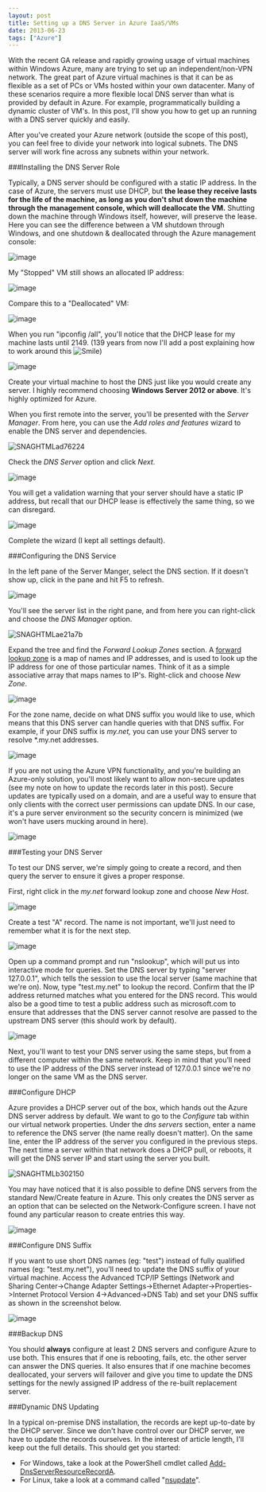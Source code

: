 ```yaml
---
layout: post
title: Setting up a DNS Server in Azure IaaS/VMs
date: 2013-06-23
tags: ["Azure"]
---
```


With the recent GA release and rapidly growing usage of virtual machines within Windows Azure, many are trying to set up an independent/non-VPN network. The great part of Azure virtual machines is that it can be as flexible as a set of PCs or VMs hosted within your own datacenter. Many of these scenarios require a more flexible local DNS server than what is provided by default in Azure. For example, programmatically building a dynamic cluster of VM's. In this post, I'll show you how to get up an running with a DNS server quickly and easily.

After you've created your Azure network (outside the scope of this post), you can feel free to divide your network into logical subnets. The DNS server will work fine across any subnets within your network.

###Installing the DNS Server Role

Typically, a DNS server should be configured with a static IP address. In the case of Azure, the servers must use DHCP, but **the lease they receive lasts for the life of the machine, as long as you don't shut down the machine through the management console, which will deallocate the VM.** Shutting down the machine through Windows itself, however, will preserve the lease. Here you can see the difference between a VM shutdown through Windows, and one shutdown & deallocated through the Azure management console:

![image](image.png)

My "Stopped" VM still shows an allocated IP address:

![image](image1.png)

Compare this to a "Deallocated" VM:

![image](image2.png)

When you run "ipconfig /all", you'll notice that the DHCP lease for my machine lasts until 2149\. (139 years from now I'll add a post explaining how to work around this ![Smile](wlEmoticon-smile.png))

![image](image_thumb.png)

Create your virtual machine to host the DNS just like you would create any server. I highly recommend choosing **Windows Server 2012 or above**. It's highly optimized for Azure.

When you first remote into the server, you'll be presented with the _Server Manager_. From here, you can use the _Add roles and features_ wizard to enable the DNS server and dependencies.

![SNAGHTMLad76224](SNAGHTMLad76224.png)

Check the _DNS Server_ option and click _Next_.

![image](image4.png)

You will get a validation warning that your server should have a static IP address, but recall that our DHCP lease is effectively the same thing, so we can disregard.

![image](image5.png)

Complete the wizard (I kept all settings default).

###Configuring the DNS Service

In the left pane of the Server Manger, select the DNS section. If it doesn't show up, click in the pane and hit F5 to refresh.

![image](image6.png)

You'll see the server list in the right pane, and from here you can right-click and choose the _DNS Manager_ option.

![SNAGHTMLae21a7b](SNAGHTMLae21a7b.png)

Expand the tree and find the _Forward Lookup Zones_ section. A [forward lookup zone](http://technet.microsoft.com/en-us/library/cc816891(v=ws.10).aspx) is a map of names and IP addresses, and is used to look up the IP address for one of those particular names. Think of it as a simple associative array that maps names to IP's. Right-click and choose _New Zone_.

![image](image7.png)

For the zone name, decide on what DNS suffix you would like to use, which means that this DNS server can handle queries with that DNS suffix. For example, if your DNS suffix is _my.net,_ you can use your DNS server to resolve *.my.net addresses.

![image](image8.png)

If you are not using the Azure VPN functionality, and you're building an Azure-only solution, you'll most likely want to allow non-secure updates (see my note on how to update the records later in this post). Secure updates are typically used on a domain, and are a useful way to ensure that only clients with the correct user permissions can update DNS. In our case, it's a pure server environment so the security concern is minimized (we won't have users mucking around in here).

![image](image9.png)

###Testing your DNS Server

To test our DNS server, we're simply going to create a record, and then query the server to ensure it gives a proper response.

First, right click in the _my.net_ forward lookup zone and choose _New Host_.

![image](image10.png)

Create a test "A" record. The name is not important, we'll just need to remember what it is for the next step.

![image](image11.png)

Open up a command prompt and run "nslookup", which will put us into interactive mode for queries. Set the DNS server by typing "server 127.0.0.1", which tells the session to use the local server (same machine that we're on). Now, type "test.my.net" to lookup the record. Confirm that the IP address returned matches what you entered for the DNS record. This would also be a good time to test a public address such as microsoft.com to ensure that addresses that the DNS server cannot resolve are passed to the upstream DNS server (this should work by default).

![image](image12.png)

Next, you'll want to test your DNS server using the same steps, but from a different computer within the same network. Keep in mind that you'll need to use the IP address of the DNS server instead of 127.0.0.1 since we're no longer on the same VM as the DNS server.

###Configure DHCP

Azure provides a DHCP server out of the box, which hands out the Azure DNS server address by default. We want to go to the _Configure_ tab within our virtual network properties. Under the _dns servers_ section, enter a name to reference the DNS server (the name really doesn't matter). On the same line, enter the IP address of the server you configured in the previous steps. The next time a server within that network does a DHCP pull, or reboots, it will get the DNS server IP and start using the server you built.

![SNAGHTMLb302150](SNAGHTMLb302150.png)

You may have noticed that it is also possible to define DNS servers from the standard New/Create feature in Azure. This only creates the DNS server as an option that can be selected on the Network-Configure screen. I have not found any particular reason to create entries this way.

![image](image13.png)

###Configure DNS Suffix

If you want to use short DNS names (eg: "test") instead of fully qualified names (eg: "test.my.net"), you'll need to update the DNS suffix of your virtual machine. Access the Advanced TCP/IP Settings (Network and Sharing Center->Change Adapter Settings->Ethernet Adapter->Properties->Internet Protocol Version 4->Advanced->DNS Tab) and set your DNS suffix as shown in the screenshot below.

![image](image14.png)

###Backup DNS

You should **always** configure at least 2 DNS servers and configure Azure to use both. This ensures that if one is rebooting, fails, etc. the other server can answer the DNS queries. It also ensures that if one machine becomes deallocated, your servers will failover and give you time to update the DNS settings for the newly assigned IP address of the re-built replacement server.

###Dynamic DNS Updating

In a typical on-premise DNS installation, the records are kept up-to-date by the DHCP server. Since we don't have control over our DHCP server, we have to update the records ourselves. In the interest of article length, I'll keep out the full details. This should get you started:

* For Windows, take a look at the PowerShell cmdlet called [Add-DnsServerResourceRecordA](http://technet.microsoft.com/en-us/library/jj649847.aspx).
* For Linux, take a look at a command called "[nsupdate](http://linux.die.net/man/8/nsupdate)".